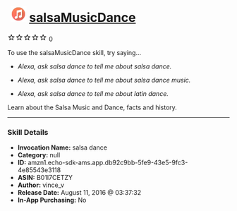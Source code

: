 # &nbsp;<img src="skill_icon" alt="salsaMusicDance icon" width="36"> [salsaMusicDance](http://alexa.amazon.com/#skills/amzn1.echo-sdk-ams.app.db92c9bb-5fe9-43e5-9fc3-4e85543e3118)
![0 stars](../../images/ic_star_border_black_18dp_1x.png)![0 stars](../../images/ic_star_border_black_18dp_1x.png)![0 stars](../../images/ic_star_border_black_18dp_1x.png)![0 stars](../../images/ic_star_border_black_18dp_1x.png)![0 stars](../../images/ic_star_border_black_18dp_1x.png) 0

To use the salsaMusicDance skill, try saying...

* *Alexa, ask salsa dance to tell me about salsa dance.*

* *Alexa, ask salsa dance to tell me about salsa dance music.*

* *Alexa, ask salsa dance to tell me about latin dance.*

Learn about the Salsa Music and Dance, facts and history.

***

### Skill Details

* **Invocation Name:** salsa dance
* **Category:** null
* **ID:** amzn1.echo-sdk-ams.app.db92c9bb-5fe9-43e5-9fc3-4e85543e3118
* **ASIN:** B01I7CETZY
* **Author:** vince_v
* **Release Date:** August 11, 2016 @ 03:37:32
* **In-App Purchasing:** No
